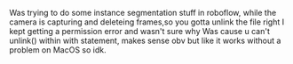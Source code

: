 Was trying to do some instance segmentation stuff in roboflow, while the camera is capturing and deleteing frames,so you gotta unlink the file right
I kept getting a permission error and wasn't sure why
Was cause u can't unlink() within with statement, makes sense obv
but like it works without a problem on MacOS so idk. 

